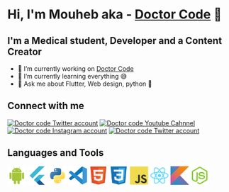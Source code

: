 # Hi, I'm Mouheb aka - [Doctor Code](https://www.youtube.com/c/doctorcode9) 👋

## I'm a Medical student, Developer and a Content Creator 
- 🔭 I’m currently working on [Doctor Code](https://www.youtube.com/c/doctorcode9)
- 🌱 I’m currently learning everything 😅
- 💬 Ask me about Flutter, Web design, python 🐍


## Connect with me
[<img alt="Doctor code Twitter account" src="https://cdn.jsdelivr.net/npm/simple-icons@3.13.0/icons/twitter.svg" width="24px">]("https://twitter.com/DoctorCode2")
[<img alt="Doctor code Youtube Cahnnel" src="https://cdn.jsdelivr.net/npm/simple-icons@3.13.0/icons/youtube.svg" width="24px">]("https://www.youtube.com/c/doctorcode9")
[<img alt="Doctor code Instagram account" src="https://cdn.jsdelivr.net/npm/simple-icons@3.13.0/icons/instagram.svg" width="24px">]("https://www.instagram.com/doctorcode9/")
[<img alt="Doctor code Twitter account" src="https://cdn.jsdelivr.net/npm/simple-icons@3.13.0/icons/upwork.svg" width="24px">]("https://www.upwork.com/freelancers/~01046f94bd8a650d0b")


## Languages and Tools
[<img src="https://raw.githubusercontent.com/devicons/devicon/master/icons/android/android-plain.svg" alt="Android Logo" width="42px">]("#")
[<img src="https://raw.githubusercontent.com/devicons/devicon/master/icons/flutter/flutter-original.svg" alt="Android Logo" width="42px">]("#")
[<img src="https://raw.githubusercontent.com/devicons/devicon/master/icons/python/python-original.svg" alt="Android Logo" width="42px">]("#")
[<img src="https://raw.githubusercontent.com/devicons/devicon/master/icons/vscode/vscode-original.svg" alt="html5 Logo" width="42px">]("#")
[<img src="https://raw.githubusercontent.com/devicons/devicon/master/icons/html5/html5-original.svg" alt="css 3 Logo" width="42px">]("#")
[<img src="https://raw.githubusercontent.com/devicons/devicon/master/icons/css3/css3-original.svg" alt="java script Logo" width="42px">]("#")
[<img src="https://raw.githubusercontent.com/devicons/devicon/master/icons/javascript/javascript-original.svg" alt="React Logo" width="42px">]("#")
[<img src="https://raw.githubusercontent.com/devicons/devicon/master/icons/react/react-original.svg" alt="Kotlin Logo" width="42px">]("#")
[<img src="https://raw.githubusercontent.com/devicons/devicon/master/icons/kotlin/kotlin-original.svg" alt="Node js Logo" width="42px">]("#")
[<img src="https://raw.githubusercontent.com/devicons/devicon/master/icons/nodejs/nodejs-original.svg" alt="Android Logo" width="42px">]("#")
